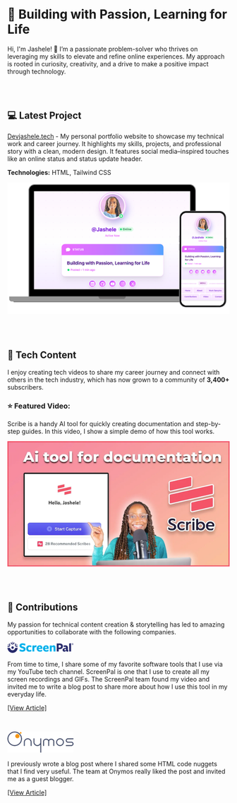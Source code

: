 # 💫 Building with Passion, Learning for Life

<!--
**jasheloper/jasheloper** is a ✨ _special_ ✨ repository because its `README.md` (this file) appears on your GitHub profile.

Here are some ideas to get you started:

- 🔭 I’m currently working on ...
- 🌱 I’m currently learning ...
- 👯 I’m looking to collaborate on ...
- 🤔 I’m looking for help with ...
- 💬 Ask me about ...
- 📫 How to reach me: ...
- 😄 Pronouns: ...
- ⚡ Fun fact: ...
-->

Hi, I'm Jashele! 👋 I’m a passionate problem-solver who thrives on leveraging my skills to elevate and refine online experiences. My approach is rooted in curiosity, creativity, and a drive to make a positive impact through technology.

<br><br>



## 💻 Latest Project

[Devjashele.tech](https://devjashele.tech/) - My personal portfolio website to showcase my technical work and career journey. It highlights my skills, projects, and professional story with a clean, modern design. It features social media–inspired touches like an online status and status update header.

**Technologies:** HTML, Tailwind CSS

![Portfolio project preview](/images/portfolio-project-preview.png)


<br><br>



## 🎥 Tech Content

I enjoy creating tech videos to share my career journey and connect with others in the tech industry, which has now grown to a community of **3,400+** subscribers.


### ⭐️ Featured Video:

Scribe is a handy AI tool for quickly creating documentation and step-by-step guides. In this video, I show a simple demo of how this tool works.

[![Watch the latest video](/images/scribe.png)](https://youtu.be/no2xIVDLD8Q)


<br><br>


## 💛 Contributions

My passion for technical content creation & storytelling has led to amazing opportunities to collaborate with the following companies.



![ScreenPal](/images/screenpal-1.png)

From time to time, I share some of my favorite software tools that I use via my YouTube tech channel. ScreenPal is one that I use to create all my screen recordings and GIFs. The ScreenPal team found my video and invited me to write a blog post to share more about how I use this tool in my everyday life.

[[View Article]](https://screenpal.com/blog/screenpal-for-remote-work-and-content-creation)

<br>

![Onymos](/images/onymos-1.png)

I previously wrote a blog post where I shared some HTML code nuggets that I find very useful. The team at Onymos really liked the post and invited me as a guest blogger.

[[View Article]](https://onymos.com/blog/mdn-code-nuggets-5-piece-meal/)